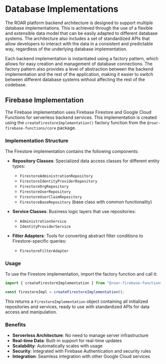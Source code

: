 # Database Implementations

The ROAR platform backend architecture is designed to support multiple database implementations. This is achieved through the use of a flexible and extensible data model that can be easily adapted to different database systems. The architecture also includes a set of standardized APIs that allow developers to interact with the data in a consistent and predictable way, regardless of the underlying database implementation.

Each backend implementation is instantiated using a factory pattern, which allows for easy creation and management of database connections. The factory pattern also provides a level of abstraction between the backend implementation and the rest of the application, making it easier to switch between different database systems without affecting the rest of the codebase.

## Firebase Implementation

The Firebase implementation uses Firebase Firestore and Google Cloud Functions for serverless backend services. This implementation is created using the `createFirestoreImplementation()` factory function from the `@roar-firebase-functions/core` package.

### Implementation Structure

The Firestore implementation contains the following components:

- **Repository Classes**: Specialized data access classes for different entity types:

  - `FirestoreAdministrationRepository`
  - `FirestoreIdentityProviderRepository`
  - `FirestoreOrgRepository`
  - `FirestoreUserRepository`
  - `FirestoreUserClaimRepository`
  - `FirestoreBaseRepository` (base class with common functionality)

- **Service Classes**: Business logic layers that use repositories:

  - `AdministrationService`
  - `IdentityProviderService`

- **Filter Adapters**: Tools for converting abstract filter conditions to Firestore-specific queries:
  - `FirestoreFilterAdapter`

### Usage

To use the Firestore implementation, import the factory function and call it:

```typescript
import { createFirestoreImplementation } from "@roar-firebase-functions/core";

const firestoreImpl = createFirestoreImplementation();
```

This returns a `FirestoreImplementation` object containing all initialized repositories and services, ready to use with standardized APIs for data access and manipulation.

### Benefits

- **Serverless Architecture**: No need to manage server infrastructure
- **Real-time Data**: Built-in support for real-time updates
- **Scalability**: Automatically scales with usage
- **Security**: Integrated with Firebase Authentication and security rules
- **Integration**: Seamless integration with other Google Cloud services
